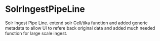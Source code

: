 # SolrIngestPipeLine
Solr Ingest Pipe Line. extend solr Cell/tika function and added generic metadata to allow UI to refere back original data and added much needed function for large scale ingest.
